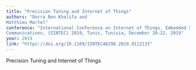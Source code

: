 ```yaml
---
title: "Precision Tuning and Internet of Things"
authors: "Dorra Ben Khalifa and
Matthieu Martel"
conference: "International Conference on Internet of Things, Embedded Systems and
Communications, {IINTEC} 2019, Tunis, Tunisia, December 20-22, 2019"
year: 2019
link: "https://doi.org/10.1109/IINTEC48298.2019.9112133"
---
```


Precision Tuning and Internet of Things
